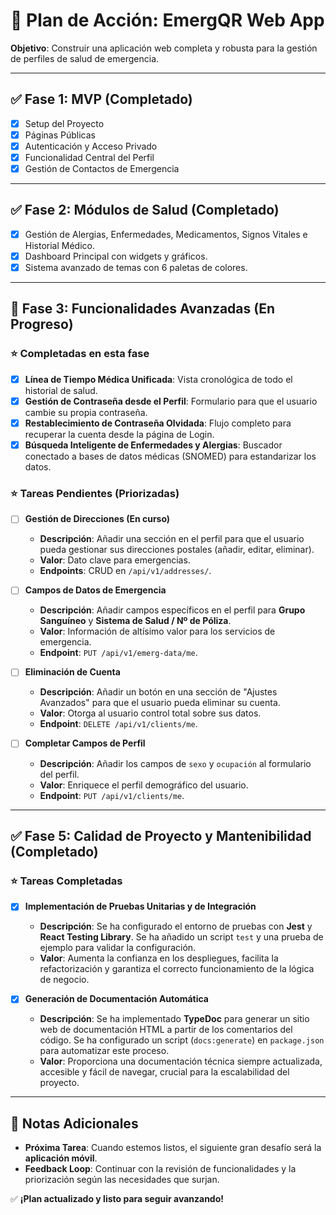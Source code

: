 # 🚀 **Plan de Acción: EmergQR Web App**
**Objetivo**: Construir una aplicación web completa y robusta para la gestión de perfiles de salud de emergencia.

---

## ✅ **Fase 1: MVP (Completado)**
- [x] Setup del Proyecto
- [x] Páginas Públicas
- [x] Autenticación y Acceso Privado
- [x] Funcionalidad Central del Perfil
- [x] Gestión de Contactos de Emergencia

---

## ✅ **Fase 2: Módulos de Salud (Completado)**
- [x] Gestión de Alergias, Enfermedades, Medicamentos, Signos Vitales e Historial Médico.
- [x] Dashboard Principal con widgets y gráficos.
- [x] Sistema avanzado de temas con 6 paletas de colores.

---

## 🚀 **Fase 3: Funcionalidades Avanzadas (En Progreso)**

### ⭐ **Completadas en esta fase**

- [x] **Línea de Tiempo Médica Unificada**: Vista cronológica de todo el historial de salud.
- [x] **Gestión de Contraseña desde el Perfil**: Formulario para que el usuario cambie su propia contraseña.
- [x] **Restablecimiento de Contraseña Olvidada**: Flujo completo para recuperar la cuenta desde la página de Login.
- [x] **Búsqueda Inteligente de Enfermedades y Alergias**: Buscador conectado a bases de datos médicas (SNOMED) para estandarizar los datos.

### ⭐ **Tareas Pendientes (Priorizadas)**

- [ ] **Gestión de Direcciones (En curso)**
  - **Descripción**: Añadir una sección en el perfil para que el usuario pueda gestionar sus direcciones postales (añadir, editar, eliminar).
  - **Valor**: Dato clave para emergencias.
  - **Endpoints**: CRUD en `/api/v1/addresses/`.

- [ ] **Campos de Datos de Emergencia**
  - **Descripción**: Añadir campos específicos en el perfil para **Grupo Sanguíneo** y **Sistema de Salud / Nº de Póliza**.
  - **Valor**: Información de altísimo valor para los servicios de emergencia.
  - **Endpoint**: `PUT /api/v1/emerg-data/me`.

- [ ] **Eliminación de Cuenta**
  - **Descripción**: Añadir un botón en una sección de "Ajustes Avanzados" para que el usuario pueda eliminar su cuenta.
  - **Valor**: Otorga al usuario control total sobre sus datos.
  - **Endpoint**: `DELETE /api/v1/clients/me`.

- [ ] **Completar Campos de Perfil**
  - **Descripción**: Añadir los campos de `sexo` y `ocupación` al formulario del perfil.
  - **Valor**: Enriquece el perfil demográfico del usuario.
  - **Endpoint**: `PUT /api/v1/clients/me`.

---

## ✅ **Fase 5: Calidad de Proyecto y Mantenibilidad (Completado)**

### ⭐ **Tareas Completadas**

- [x] **Implementación de Pruebas Unitarias y de Integración**
  - **Descripción**: Se ha configurado el entorno de pruebas con **Jest** y **React Testing Library**. Se ha añadido un script `test` y una prueba de ejemplo para validar la configuración.
  - **Valor**: Aumenta la confianza en los despliegues, facilita la refactorización y garantiza el correcto funcionamiento de la lógica de negocio.

- [x] **Generación de Documentación Automática**
  - **Descripción**: Se ha implementado **TypeDoc** para generar un sitio web de documentación HTML a partir de los comentarios del código. Se ha configurado un script (`docs:generate`) en `package.json` para automatizar este proceso.
  - **Valor**: Proporciona una documentación técnica siempre actualizada, accesible y fácil de navegar, crucial para la escalabilidad del proyecto.

---

## 📌 Notas Adicionales

- **Próxima Tarea**: Cuando estemos listos, el siguiente gran desafío será la **aplicación móvil**.
- **Feedback Loop**: Continuar con la revisión de funcionalidades y la priorización según las necesidades que surjan.

✅ **¡Plan actualizado y listo para seguir avanzando!**
